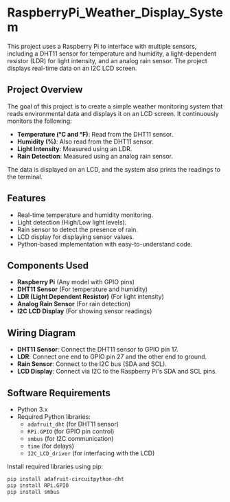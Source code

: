 # RaspberryPi_Weather_Display_System


This project uses a Raspberry Pi to interface with multiple sensors, including a DHT11 sensor for temperature and humidity, a light-dependent resistor (LDR) for light intensity, and an analog rain sensor. The project displays real-time data on an I2C LCD screen.

## Project Overview

The goal of this project is to create a simple weather monitoring system that reads environmental data and displays it on an LCD screen. It continuously monitors the following:

- **Temperature (°C and °F)**: Read from the DHT11 sensor.
- **Humidity (%)**: Also read from the DHT11 sensor.
- **Light Intensity**: Measured using an LDR.
- **Rain Detection**: Measured using an analog rain sensor.

The data is displayed on an LCD, and the system also prints the readings to the terminal.

## Features

- Real-time temperature and humidity monitoring.
- Light detection (High/Low light levels).
- Rain sensor to detect the presence of rain.
- LCD display for displaying sensor values.
- Python-based implementation with easy-to-understand code.

## Components Used

- **Raspberry Pi** (Any model with GPIO pins)
- **DHT11 Sensor** (For temperature and humidity)
- **LDR (Light Dependent Resistor)** (For light intensity)
- **Analog Rain Sensor** (For rain detection)
- **I2C LCD Display** (For showing sensor readings)

## Wiring Diagram

- **DHT11 Sensor**: Connect the DHT11 sensor to GPIO pin 17.
- **LDR**: Connect one end to GPIO pin 27 and the other end to ground.
- **Rain Sensor**: Connect to the I2C bus (SDA and SCL).
- **LCD Display**: Connect via I2C to the Raspberry Pi's SDA and SCL pins.

## Software Requirements

- Python 3.x
- Required Python libraries:
  - `adafruit_dht` (for DHT11 sensor)
  - `RPi.GPIO` (for GPIO pin control)
  - `smbus` (for I2C communication)
  - `time` (for delays)
  - `I2C_LCD_driver` (for interfacing with the LCD)

Install required libraries using pip:
```bash
pip install adafruit-circuitpython-dht
pip install RPi.GPIO
pip install smbus
